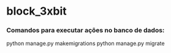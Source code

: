 # block_3xbit

### Comandos para executar ações no banco de dados:
python manage.py makemigrations 
 python manage.py migrate